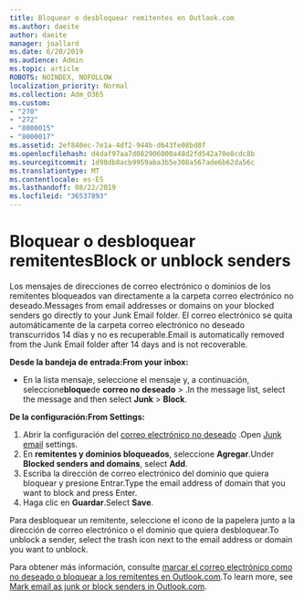 ```yaml
---
title: Bloquear o desbloquear remitentes en Outlook.com
ms.author: daeite
author: daeite
manager: joallard
ms.date: 6/20/2019
ms.audience: Admin
ms.topic: article
ROBOTS: NOINDEX, NOFOLLOW
localization_priority: Normal
ms.collection: Adm_O365
ms.custom:
- "270"
- "272"
- "8000015"
- "8000017"
ms.assetid: 2ef840ec-7e1a-4df2-944b-d643fe08bd8f
ms.openlocfilehash: d4daf97aa7d082906000a48d2fd542a70e8cdc8b
ms.sourcegitcommit: 1d98db8acb9959aba3b5e308a567ade6b62da56c
ms.translationtype: MT
ms.contentlocale: es-ES
ms.lasthandoff: 08/22/2019
ms.locfileid: "36537893"
---
```

# <a name="block-or-unblock-senders"></a><span data-ttu-id="51509-102">Bloquear o desbloquear remitentes</span><span class="sxs-lookup"><span data-stu-id="51509-102">Block or unblock senders</span></span>

<span data-ttu-id="51509-103">Los mensajes de direcciones de correo electrónico o dominios de los remitentes bloqueados van directamente a la carpeta correo electrónico no deseado.</span><span class="sxs-lookup"><span data-stu-id="51509-103">Messages from email addresses or domains on your blocked senders go directly to your Junk Email folder.</span></span> <span data-ttu-id="51509-104">El correo electrónico se quita automáticamente de la carpeta correo electrónico no deseado transcurridos 14 días y no es recuperable.</span><span class="sxs-lookup"><span data-stu-id="51509-104">Email is automatically removed from the Junk Email folder after 14 days and is not recoverable.</span></span>

<span data-ttu-id="51509-105">**Desde la bandeja de entrada:**</span><span class="sxs-lookup"><span data-stu-id="51509-105">**From your inbox:**</span></span>

- <span data-ttu-id="51509-106">En la lista mensaje, seleccione el mensaje y, a continuación, seleccione**bloque**de **correo no deseado** > .</span><span class="sxs-lookup"><span data-stu-id="51509-106">In the message list, select the message and then select **Junk** > **Block**.</span></span>

<span data-ttu-id="51509-107">**De la configuración:**</span><span class="sxs-lookup"><span data-stu-id="51509-107">**From Settings:**</span></span>

1. <span data-ttu-id="51509-108">Abrir la configuración del [correo electrónico no deseado](https://outlook.live.com/mail/options/mail/junkEmail) .</span><span class="sxs-lookup"><span data-stu-id="51509-108">Open [Junk email](https://outlook.live.com/mail/options/mail/junkEmail) settings.</span></span>
2. <span data-ttu-id="51509-109">En **remitentes y dominios bloqueados**, seleccione **Agregar**.</span><span class="sxs-lookup"><span data-stu-id="51509-109">Under **Blocked senders and domains**, select **Add**.</span></span>
3. <span data-ttu-id="51509-110">Escriba la dirección de correo electrónico del dominio que quiera bloquear y presione Entrar.</span><span class="sxs-lookup"><span data-stu-id="51509-110">Type the email address of domain that you want to block and press Enter.</span></span>
4. <span data-ttu-id="51509-111">Haga clic en **Guardar**.</span><span class="sxs-lookup"><span data-stu-id="51509-111">Select **Save**.</span></span>

<span data-ttu-id="51509-112">Para desbloquear un remitente, seleccione el icono de la papelera junto a la dirección de correo electrónico o el dominio que quiera desbloquear.</span><span class="sxs-lookup"><span data-stu-id="51509-112">To unblock a sender, select the trash icon next to the email address or domain you want to unblock.</span></span>

<span data-ttu-id="51509-113">Para obtener más información, consulte [marcar el correo electrónico como no deseado o bloquear a los remitentes en Outlook.com](https://support.office.com/article/a3ece97b-82f8-4a5e-9ac3-e92fa6427ae4?wt.mc_id=Office_Outlook_com_Alchemy).</span><span class="sxs-lookup"><span data-stu-id="51509-113">To learn more, see [Mark email as junk or block senders in Outlook.com](https://support.office.com/article/a3ece97b-82f8-4a5e-9ac3-e92fa6427ae4?wt.mc_id=Office_Outlook_com_Alchemy).</span></span>